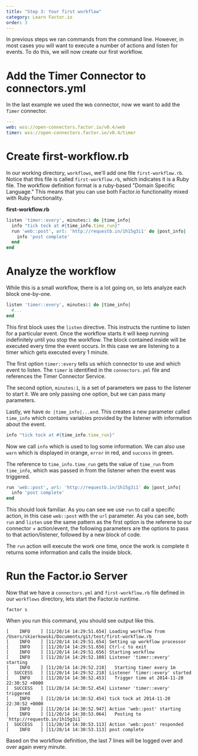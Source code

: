 ```yaml
---
title: "Step 3: Your first workflow"
category: Learn Factor.io
order: 3
---
```


In previous steps we ran commands from the command line. However, in most cases you will want to execute a number of actions and listen for events. To do this, we will now create our first workflow.


# Add the Timer Connector to connectors.yml
In the last example we used the `Web` connector, now we want to add the `Timer` connector.

```yaml
---
web: wss://open-connectors.factor.io/v0.4/web
timer: wss://open-connectors.factor.io/v0.4/timer
```

# Create first-workflow.rb
In our working directory, `workflows`, we'll add one file `first-workflow.rb`. Notice that this file is called `first-workflow.rb`, which indicates it is a Ruby file. The workflow definition format is a ruby-based "Domain Specific Language." This means that you can use both Factor.io functionality mixed with Ruby functionality.

**first-workflow.rb**

```ruby
listen 'timer::every', minutes:1 do |time_info|
  info "tick tock at #{time_info.time_run}"
  run 'web::post', url: 'http://requestb.in/1h15g3i1' do |post_info|
    info 'post complete'
  end
end
```

# Analyze the workflow
While this is a small workflow, there is a lot going on, so lets analyze each block one-by-one.

```ruby
listen 'timer::every', minutes:1 do |time_info|
  #...
end
```

This first block uses the `listen` directive. This instructs the runtime to listen for a particular event. Once the workflow starts it will keep running indefinitely until you stop the workflow. The block contained inside will be executed every time the event occurs. In this case we are listening to a timer which gets executed every 1 minute.

The first option `timer::every` tells us which connector to use and which event to listen. The `timer` is identified in the `connectors.yml` file and references the Timer Connector Service.

The second option, `minutes:1`, is a set of parameters we pass to the listener to start it. We are only passing one option, but we can pass many parameters.

Lastly, we have `do |time_info|...end`. This creates a new parameter called `time_info` which contains variables provided by the listener with information about the event.

```ruby
info "tick tock at #{time_info.time_run}"
```

Now we call `info` which is used to log some information. We can also use `warn` which is displayed in orange, `error` in red, and `success` in green.

The reference to `time_info.time_run` gets the value of `time_run` from `time_info`, which was passed in from the listener when the event was triggered.

```ruby
run 'web::post', url: 'http://requestb.in/1h15g3i1' do |post_info|
  info 'post complete'
end
```
This should look familiar. As you can see we use `run` to call a specific action, in this case `web::post` with the `url` parameter. As you can see, both `run` and `listen` use the same pattern as the first option is the referene to our connector + action/event, the following parameters are the options to pass to that action/listener, followed by a new block of code.

The `run` action will execute the work one time, once the work is complete it returns some information and calls the inside block. 

# Run the Factor.io Server
Now that we have a `connectors.yml` and `first-workflow.rb` file defined in our `workflows` directory, lets start the Factor.io runtime.

```shell
factor s
```

When you run this command, you should see output like this.

```shell
[    INFO    ] [11/20/14 14:29:51.654] Loading workflow from /Users/skierkowski/Documents/git/test/first-workflow.rb
[    INFO    ] [11/20/14 14:29:51.654] Setting up workflow processor
[    INFO    ] [11/20/14 14:29:51.656] Ctrl-c to exit
[    INFO    ] [11/20/14 14:29:51.656] Starting workflow
[    INFO    ] [11/20/14 14:29:52.108] Listener 'timer::every' starting
[    INFO    ] [11/20/14 14:29:52.218]   Starting timer every 1m
[  SUCCESS   ] [11/20/14 14:29:52.218] Listener 'timer::every' started
[    INFO    ] [11/20/14 14:30:52.453]   Trigger time at 2014-11-20 22:30:52 +0000
[  SUCCESS   ] [11/20/14 14:30:52.454] Listener 'timer::every' triggered
[    INFO    ] [11/20/14 14:30:52.454] tick tock at 2014-11-20 22:30:52 +0000
[    INFO    ] [11/20/14 14:30:52.947] Action 'web::post' starting
[    INFO    ] [11/20/14 14:30:53.064]   Posting to `http://requestb.in/1h15g3i1`
[  SUCCESS   ] [11/20/14 14:30:53.113] Action 'web::post' responded
[    INFO    ] [11/20/14 14:30:53.113] post complete
```

Based on the workflow definition, the last 7 lines will be logged over and over again every minute.
